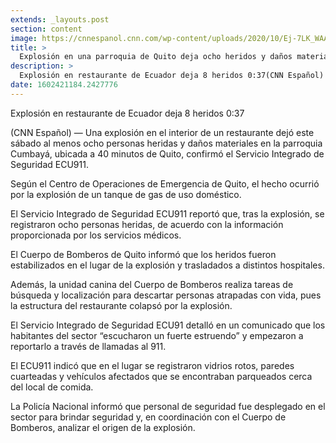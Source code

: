 ```yaml
--- 
extends: _layouts.post 
section: content 
image: https://cnnespanol.cnn.com/wp-content/uploads/2020/10/Ej-7LK_WAAEyP97.jpg?quality=100&strip=info 
title: > 
  Explosión en una parroquia de Quito deja ocho heridos y daños materiales 
description: > 
  Explosión en restaurante de Ecuador deja 8 heridos 0:37(CNN Español) — Una explosión en el interior de un restaurante dejó este sábado al menos ocho personas heridas y daños materiales en la parroquia Cumbayá, ubicada a 40 minutos de Quito, confirmó el Servicio Integrado de Seguridad ECU911.Según el Centro de Operaciones de Emergencia de Quito, el hecho ocurrió por la explosión de un tanque de gas de uso doméstico.El Cuerpo de Bomberos de Quito informó que los heridos fueron estabilizados en el lugar de la explosión y trasladados a distintos hospitales.El ECU911 indicó que en el lugar se registraron vidrios rotos, paredes cuarteadas y vehículos afectados que se encontraban parqueados cerca del local de comida.La Policía Nacional informó que personal de seguridad fue desplegado en el sector para brindar seguridad y, en coordinación con el Cuerpo de Bomberos, analizar el origen de la explosión. 
date: 1602421184.2427776 
--- 
```

Explosión en restaurante de Ecuador deja 8 heridos 0:37

(CNN Español) — Una explosión en el interior de un restaurante dejó este sábado al menos ocho personas heridas y daños materiales en la parroquia Cumbayá, ubicada a 40 minutos de Quito, confirmó el Servicio Integrado de Seguridad ECU911.

Según el Centro de Operaciones de Emergencia de Quito, el hecho ocurrió por la explosión de un tanque de gas de uso doméstico.

El Servicio Integrado de Seguridad ECU911 reportó que, tras la explosión, se registraron ocho personas heridas, de acuerdo con la información proporcionada por los servicios médicos.

El Cuerpo de Bomberos de Quito informó que los heridos fueron estabilizados en el lugar de la explosión y trasladados a distintos hospitales.

Además, la unidad canina del Cuerpo de Bomberos realiza tareas de búsqueda y localización para descartar personas atrapadas con vida, pues la estructura del restaurante colapsó por la explosión.

El Servicio Integrado de Seguridad ECU91 detalló en un comunicado que los habitantes del sector “escucharon un fuerte estruendo” y empezaron a reportarlo a través de llamadas al 911.

El ECU911 indicó que en el lugar se registraron vidrios rotos, paredes cuarteadas y vehículos afectados que se encontraban parqueados cerca del local de comida.

La Policía Nacional informó que personal de seguridad fue desplegado en el sector para brindar seguridad y, en coordinación con el Cuerpo de Bomberos, analizar el origen de la explosión.